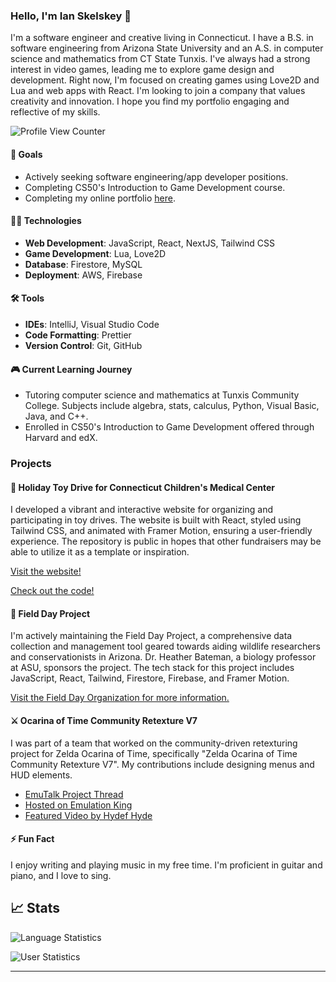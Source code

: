 ### Hello, I'm Ian Skelskey 👋

I'm a software engineer and creative living in Connecticut. I have a B.S. in software engineering from Arizona State University and an A.S. in computer science and mathematics from CT State Tunxis. I've always had a strong interest in video games, leading me to explore game design and development. Right now, I'm focused on creating games using Love2D and Lua and web apps with React. I'm looking to join a company that values creativity and innovation. I hope you find my portfolio engaging and reflective of my skills.

![Profile View Counter](https://komarev.com/ghpvc/?username=IanSkelskey&color=blue&style=for-the-badge)

#### 🎯 Goals

- Actively seeking software engineering/app developer positions.
- Completing CS50's Introduction to Game Development course.
- Completing my online portfolio [here](https://ianskelskey.github.io/).

#### 👨‍💻 Technologies

- **Web Development**: JavaScript, React, NextJS, Tailwind CSS
- **Game Development**: Lua, Love2D
- **Database**: Firestore, MySQL
- **Deployment**: AWS, Firebase

#### 🛠 Tools

- **IDEs**: IntelliJ, Visual Studio Code
- **Code Formatting**: Prettier
- **Version Control**: Git, GitHub

#### 🎮 Current Learning Journey

- Tutoring computer science and mathematics at Tunxis Community College. Subjects include algebra, stats, calculus, Python, Visual Basic, Java, and C++.
- Enrolled in CS50's Introduction to Game Development offered through Harvard and edX.

### Projects

#### 🎁 Holiday Toy Drive for Connecticut Children's Medical Center

I developed a vibrant and interactive website for organizing and participating in toy drives. The website is built with React, styled using Tailwind CSS, and animated with Framer Motion, ensuring a user-friendly experience. The repository is public in hopes that other fundraisers may be able to utilize it as a template or inspiration.

[Visit the website!](https://ianskelskey.github.io/toy.drive/)

[Check out the code!](https://github.com/IanSkelskey/toy.drive)

#### 🦎 Field Day Project

I'm actively maintaining the Field Day Project, a comprehensive data collection and management tool geared towards aiding wildlife researchers and conservationists in Arizona. Dr. Heather Bateman, a biology professor at ASU, sponsors the project. The tech stack for this project includes JavaScript, React, Tailwind, Firestore, Firebase, and Framer Motion.

[Visit the Field Day Organization for more information.](https://github.com/Field-Day-2022)

#### ⚔️ Ocarina of Time Community Retexture V7

I was part of a team that worked on the community-driven retexturing project for Zelda Ocarina of Time, specifically "Zelda Ocarina of Time Community Retexture V7". My contributions include designing menus and HUD elements.

- [EmuTalk Project Thread](https://www.emutalk.net/threads/zelda-ocarina-of-time-community-retexture-project-v7.55307/)
- [Hosted on Emulation King](https://emulationking.com/loz-ocarina-of-time-community-retexture/)
- [Featured Video by Hydef Hyde](https://www.youtube.com/watch?v=ommmSq5YeXE&t=13s)

#### ⚡ Fun Fact

I enjoy writing and playing music in my free time. I'm proficient in guitar and piano, and I love to sing.

## 📈 Stats

![Language Statistics](https://github-readme-stats.vercel.app/api/top-langs/?username=ianskelskey&theme=darcula&langs_count=4&card_width=500)

![User Statistics](https://github-readme-stats.vercel.app/api?username=ianskelskey&show_icons=true&count_private=true&theme=darcula&card_width=500)

---
